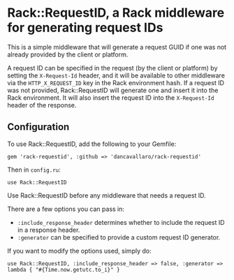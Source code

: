 # Rack::RequestID, a Rack middleware for generating request IDs

This is a simple middleware that will generate a request GUID if one was not 
already provided by the client or platform. 

A request ID can be specified in the request (by the client or platform) by
setting the `X-Request-Id` header, and it will be available to other middleware
via the `HTTP_X_REQUEST_ID` key in the Rack environment hash. If a request ID
was not provided, Rack::RequestID will generate one and insert it into the Rack
environment. It will also insert the request ID into the `X-Request-Id` header
of the response. 

## Configuration

To use Rack::RequestID, add the following to your Gemfile:

	gem 'rack-requestid', :github => 'dancavallaro/rack-requestid'

Then in `config.ru`:

	use Rack::RequestID

Use Rack::RequestID before any middleware that needs a request ID. 

There are a few options you can pass in:

  * `:include_response_header` determines whether to include the request ID in a response header.
  * `:generator` can be specified to provide a custom request ID generator.

If you want to modify the options used, simply do:

    use Rack::RequestID, :include_response_header => false, :generator => lambda { "#{Time.now.getutc.to_i}" }
